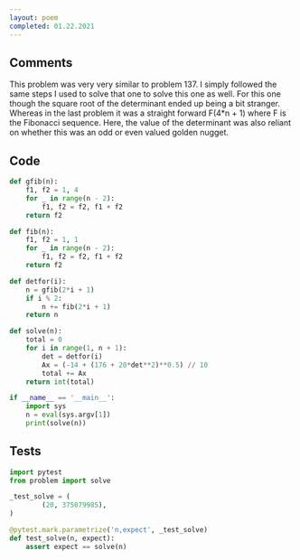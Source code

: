 ```yaml
---
layout: poem
completed: 01.22.2021
---
```


## Comments

This problem was very very similar to problem 137.  I simply followed the same
steps I used to solve that one to solve this one as well.  For this one though
the square root of the determinant ended up being a bit stranger.  Whereas in
the last problem it was a straight forward F(4*n + 1) where F is the Fibonacci
sequence.  Here, the value of the determinant was also reliant on whether this
was an odd or even valued golden nugget.

## Code

```python
def gfib(n):
    f1, f2 = 1, 4
    for _ in range(n - 2):
        f1, f2 = f2, f1 + f2
    return f2

def fib(n):
    f1, f2 = 1, 1
    for _ in range(n - 2):
        f1, f2 = f2, f1 + f2
    return f2

def detfor(i):
    n = gfib(2*i + 1)
    if i % 2:
        n += fib(2*i + 1)
    return n

def solve(n):
    total = 0
    for i in range(1, n + 1):
        det = detfor(i)
        Ax = (-14 + (176 + 20*det**2)**0.5) // 10
        total += Ax
    return int(total)

if __name__ == '__main__':
    import sys
    n = eval(sys.argv[1])
    print(solve(n))
```

## Tests

```python
import pytest
from problem import solve

_test_solve = (
        (20, 375079985),
)

@pytest.mark.parametrize('n,expect', _test_solve)
def test_solve(n, expect):
    assert expect == solve(n)
```
